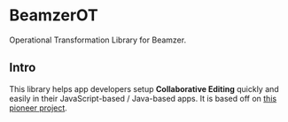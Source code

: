 # BeamzerOT
Operational Transformation Library for Beamzer. 

## Intro
This library helps app developers setup **Collaborative Editing** quickly and easily in their JavaScript-based / Java-based apps. It is based off on [this pioneer project](https://github.com/Operational-Transformation/ot.js).
